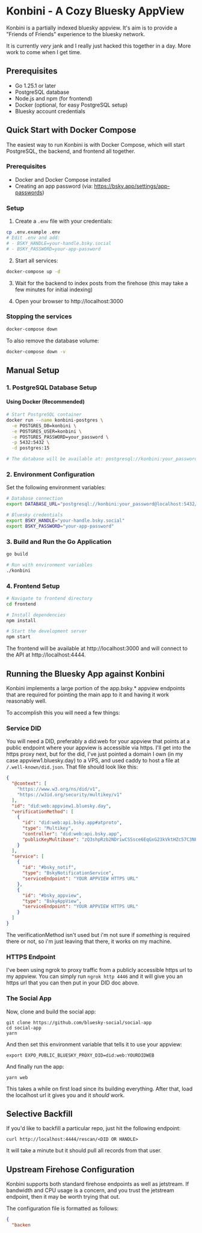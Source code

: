 # Konbini - A Cozy Bluesky AppView

Konbini is a partially indexed bluesky appview. It's aim is to provide a "Friends of Friends" experience to the bluesky network.

It is currently _very_ jank and I really just hacked this together in a day. More work to come when I get time.

## Prerequisites

- Go 1.25.1 or later
- PostgreSQL database
- Node.js and npm (for frontend)
- Docker (optional, for easy PostgreSQL setup)
- Bluesky account credentials

## Quick Start with Docker Compose

The easiest way to run Konbini is with Docker Compose, which will start PostgreSQL, the backend, and frontend all together.

### Prerequisites

- Docker and Docker Compose installed
- Creating an app password (via: https://bsky.app/settings/app-passwords)

### Setup

1. Create a `.env` file with your credentials:

```bash
cp .env.example .env
# Edit .env and add:
# - BSKY_HANDLE=your-handle.bsky.social
# - BSKY_PASSWORD=your-app-password
```

2. Start all services:

```bash
docker-compose up -d
```

3. Wait for the backend to index posts from the firehose (this may take a few minutes for initial indexing)

4. Open your browser to http://localhost:3000

### Stopping the services

```bash
docker-compose down
```

To also remove the database volume:

```bash
docker-compose down -v
```

## Manual Setup

### 1. PostgreSQL Database Setup

#### Using Docker (Recommended)

```bash
# Start PostgreSQL container
docker run --name konbini-postgres \
  -e POSTGRES_DB=konbini \
  -e POSTGRES_USER=konbini \
  -e POSTGRES_PASSWORD=your_password \
  -p 5432:5432 \
  -d postgres:15

# The database will be available at: postgresql://konbini:your_password@localhost:5432/konbini
```

### 2. Environment Configuration

Set the following environment variables:

```bash
# Database connection
export DATABASE_URL="postgresql://konbini:your_password@localhost:5432/konbini"

# Bluesky credentials
export BSKY_HANDLE="your-handle.bsky.social"
export BSKY_PASSWORD="your-app-password"
```

### 3. Build and Run the Go Application

```bash
go build

# Run with environment variables
./konbini
```

### 4. Frontend Setup

```bash
# Navigate to frontend directory
cd frontend

# Install dependencies
npm install

# Start the development server
npm start
```

The frontend will be available at http://localhost:3000 and will connect to the API at http://localhost:4444.

## Running the Bluesky App against Konbini

Konbini implements a large portion of the app.bsky.\* appview endpoints that
are required for pointing the main app to it and having it work reasonably
well.

To accomplish this you will need a few things:

### Service DID

You will need a DID, preferably a did:web for your appview that points at a
public endpoint where your appview is accessible via https.
I'll get into the https proxy next, but for the did, I've just pointed a domain
I own (in my case appview1.bluesky.day) to a VPS, and used caddy to host a file
at `/.well-known/did.json`.
That file should look like this:

```json
{
  "@context": [
    "https://www.w3.org/ns/did/v1",
    "https://w3id.org/security/multikey/v1"
  ],
  "id": "did:web:appview1.bluesky.day",
  "verificationMethod": [
    {
      "id": "did:web:api.bsky.app#atproto",
      "type": "Multikey",
      "controller": "did:web:api.bsky.app",
      "publicKeyMultibase": "zQ3shpRzb2NDriwCSSsce6EqGxG23kVktHZc57C3NEcuNy1jg"
    }
  ],
  "service": [
    {
      "id": "#bsky_notif",
      "type": "BskyNotificationService",
      "serviceEndpoint": "YOUR APPVIEW HTTPS URL"
    },
    {
      "id": "#bsky_appview",
      "type": "BskyAppView",
      "serviceEndpoint": "YOUR APPVIEW HTTPS URL"
    }
  ]
}
```

The verificationMethod isn't used but i'm not sure if _something_ is required
there or not, so i'm just leaving that there, it works on my machine.

### HTTPS Endpoint

I've been using ngrok to proxy traffic from a publicly accessible https url to my appview.
You can simply run `ngrok http 4446` and it will give you an https url that you
can then put in your DID doc above.

### The Social App

Now, clone and build the social app:

```
git clone https://github.com/bluesky-social/social-app
cd social-app
yarn
```

And then set this environment variable that tells it to use your appview:

```
export EXPO_PUBLIC_BLUESKY_PROXY_DID=did:web:YOURDIDWEB
```

And finally run the app:

```
yarn web
```

This takes a while on first load since its building everything.
After that, load the localhost url it gives you and it _should_ work.

## Selective Backfill

If you'd like to backfill a particular repo, just hit the following endpoint:

```
curl http://localhost:4444/rescan/<DID OR HANDLE>

```

It will take a minute but it should pull all records from that user.

## Upstream Firehose Configuration

Konbini supports both standard firehose endpoints as well as jetstream. If
bandwidth and CPU usage is a concern, and you trust the jetstream endpoint,
then it may be worth trying that out.

The configuration file is formatted as follows:

```json
{
  "backen
